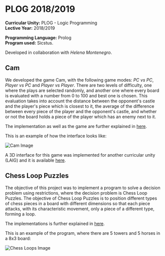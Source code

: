 # PLOG 2018/2019

**Curricular Unity:** PLOG - Logic Programming <br>
**Lective Year:** 2018/2019

**Programming Language:** Prolog <br>
**Program used:** Sicstus.

Developed in collaboration with *Helena Montenegro*.

## Cam

We developed the game Cam, with the following game modes: *PC vs PC*, *Player vs PC* and *Player vs Player*. There are two levels of difficulty, one where the plays are selected randomly, and another one where every board is evaluated with a number from 0 to 100 and best one is chosen. This evaluation takes into account the distance between the opponent's castle and the player's piece which is closest to it, the average of the difference between every piece of the player and the opponent's castle, and whether or not the board holds a piece of the player which has an enemy next to it.

The implementation as well as the game are further explained in [here](https://github.com/SmilingOwl/PLOG-18_19/blob/master/Cam/docs/Relatorio.pdf).

This is an example of how the interface looks like:

![Cam Image](https://github.com/SmilingOwl/PLOG-18_19/blob/master/Cam/docs/Cam1.jfif)

A 3D interface for this game was implemented for another curricular unity (LAIG) and it is available [here](https://github.com/SmilingOwl/LAIG-18_19).
<br>

## Chess Loop Puzzles

The objective of this project was to implement a program to solve a decision problem using restrictions, where the decision problem is Chess Loop Puzzles. The objective of Chess Loop Puzzles is to position different types of chess pieces in a board with different dimensions so that each piece attacks, with its characteristic movement, only a piece of a different type, forming a loop.

The implementations is further explained in [here](https://github.com/SmilingOwl/PLOG-18_19/blob/master/Chess_Loop/Report.pdf).

This is an example of the program, where there are 5 towers and 5 horses in a 8x3 board:

![Chess Loops Image](https://github.com/SmilingOwl/PLOG-18_19/blob/master/Chess_Loop/ChessLoops1.jfif)
